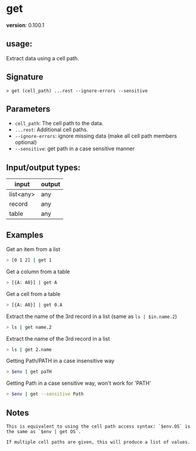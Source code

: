 # get

**version**: 0.100.1

## **usage**:

Extract data using a cell path.

## Signature

`> get (cell_path) ...rest --ignore-errors --sensitive`

## Parameters

- `cell_path`: The cell path to the data.
- `...rest`: Additional cell paths.
- `--ignore-errors`: ignore missing data (make all cell path members optional)
- `--sensitive`: get path in a case sensitive manner

## Input/output types:

| input       | output |
| ----------- | ------ |
| list\<any\> | any    |
| record      | any    |
| table       | any    |

## Examples

Get an item from a list

```bash
> [0 1 2] | get 1
```

Get a column from a table

```bash
> [{A: A0}] | get A
```

Get a cell from a table

```bash
> [{A: A0}] | get 0.A
```

Extract the name of the 3rd record in a list (same as `ls | $in.name.2`)

```bash
> ls | get name.2
```

Extract the name of the 3rd record in a list

```bash
> ls | get 2.name
```

Getting Path/PATH in a case insensitive way

```bash
> $env | get paTH
```

Getting Path in a case sensitive way, won't work for 'PATH'

```bash
> $env | get --sensitive Path
```

## Notes

```text
This is equivalent to using the cell path access syntax: `$env.OS` is the same as `$env | get OS`.

If multiple cell paths are given, this will produce a list of values.
```
